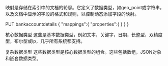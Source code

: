 映射是存储在索引中的文档的轮廓。它定义了数据类型，如geo_point或字符串，以及文档中显示的字段的格式和规则，以控制动态添加字段的映射。

PUT bankaccountdetails
{
   "mappings":{
      "properties":{
      }
   }
}


核心数据类型
这些是基本数据类型，例如文本，关键字，日期，长整型，双精度型，布尔型或ip，几乎所有系统都支持。


复杂数据类型
这些数据类型是核心数据类型的组合。这些包括数组，JSON对象和嵌套数据类型。


